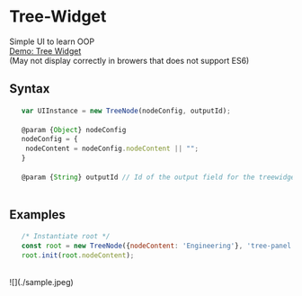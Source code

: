 # Tree-Widget
Simple UI to learn OOP<br />
[Demo: Tree Widget](https://robbyvan.github.io/Tree-Widget/index.html)<br /> (May not display correctly in browers that does not support ES6)

## Syntax
```js
   var UIInstance = new TreeNode(nodeConfig, outputId);
   
   @param {Object} nodeConfig
   nodeConfig = {
    nodeContent = nodeConfig.nodeContent || "";
   }
  
   @param {String} outputId // Id of the output field for the treewidget
   
```
  

## Examples
```js
   /* Instantiate root */
   const root = new TreeNode({nodeContent: 'Engineering'}, 'tree-panel');
   root.init(root.nodeContent);
```
<br />
![](./sample.jpeg)
